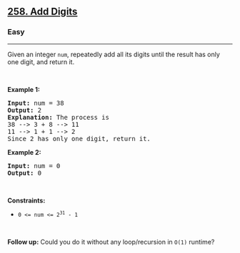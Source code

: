 <h2>
  <a href="https://leetcode.com/problems/add-digits/description/">258. Add Digits</a>
</h2>
<h3>Easy</h3>
<hr />
<div>
  <p>
    Given an integer <code>num</code>, repeatedly add all its digits until the
    result has only one digit, and return it.
  </p>

  <p>&nbsp;</p>
  <p><strong class="example">Example 1:</strong></p>

  <pre><strong>Input:</strong> num = 38
<strong>Output:</strong> 2
<strong>Explanation:</strong> The process is
38 --&gt; 3 + 8 --&gt; 11
11 --&gt; 1 + 1 --&gt; 2 
Since 2 has only one digit, return it.
</pre>

  <p><strong class="example">Example 2:</strong></p>

  <pre><strong>Input:</strong> num = 0
<strong>Output:</strong> 0
</pre>

  <p>&nbsp;</p>
  <p><strong>Constraints:</strong></p>

  <ul>
    <li>
      <code>0 &lt;= num &lt;= 2<sup>31</sup> - 1</code>
    </li>
  </ul>

  <p>&nbsp;</p>
  <p>
    <strong>Follow up:</strong> Could you do it without any loop/recursion in
    <code>O(1)</code> runtime?
  </p>
</div>
